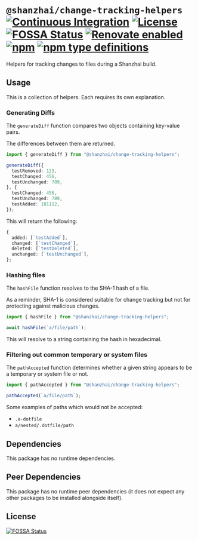 # `@shanzhai/change-tracking-helpers` [![Continuous Integration](https://github.com/jameswilddev/shanzhai/workflows/Continuous%20Integration/badge.svg)](https://github.com/jameswilddev/shanzhai/actions) [![License](https://img.shields.io/github/license/jameswilddev/shanzhai.svg)](https://github.com/jameswilddev/shanzhai/blob/master/license) [![FOSSA Status](https://app.fossa.io/api/projects/git%2Bgithub.com%2Fjameswilddev%2Fshanzhai.svg?type=shield)](https://app.fossa.io/projects/git%2Bgithub.com%2Fjameswilddev%2Fshanzhai?ref=badge_shield) [![Renovate enabled](https://img.shields.io/badge/renovate-enabled-brightgreen.svg)](https://renovatebot.com/) [![npm](https://img.shields.io/npm/v/@shanzhai/change-tracking-helpers.svg)](https://www.npmjs.com/package/@shanzhai/change-tracking-helpers) [![npm type definitions](https://img.shields.io/npm/types/@shanzhai/change-tracking-helpers.svg)](https://www.npmjs.com/package/@shanzhai/change-tracking-helpers)

Helpers for tracking changes to files during a Shanzhai build.

## Usage

This is a collection of helpers.  Each requires its own explanation.

### Generating Diffs

The `generateDiff` function compares two objects containing key-value pairs.

The differences between them are returned.

```typescript
import { generateDiff } from "@shanzhai/change-tracking-helpers";

generateDiff({
  testRemoved: 123,
  testChanged: 456,
  testUnchanged: 789,
}, {
  testChanged: 456,
  testUnchanged: 789,
  testAdded: 101112,
});
```

This will return the following:

```typescript
{
  added: [`testAdded`],
  changed: [`testChanged`],
  deleted: [`testDeleted`],
  unchanged: [`testUnchanged`],
};
```

### Hashing files

The `hashFile` function resolves to the SHA-1 hash of a file.

As a reminder, SHA-1 is considered suitable for change tracking but not for
protecting against malicious changes.

```typescript
import { hashFile } from "@shanzhai/change-tracking-helpers";

await hashFile(`a/file/path`);
```

This will resolve to a string containing the hash in hexadecimal.

### Filtering out common temporary or system files

The `pathAccepted` function determines whether a given string appears to be a
temporary or system file or not.

```typescript
import { pathAccepted } from "@shanzhai/change-tracking-helpers";

pathAccepted(`a/file/path`);
```

Some examples of paths which would not be accepted:

- `.a-dotfile`
- `a/nested/.dotfile/path`

## Dependencies

This package has no runtime dependencies.

## Peer Dependencies

This package has no runtime peer dependencies (it does not expect any other packages to be installed alongside itself).

## License

[![FOSSA Status](https://app.fossa.io/api/projects/git%2Bgithub.com%2Fjameswilddev%2Fshanzhai.svg?type=large)](https://app.fossa.io/projects/git%2Bgithub.com%2Fjameswilddev%2Fshanzhai?ref=badge_large)
